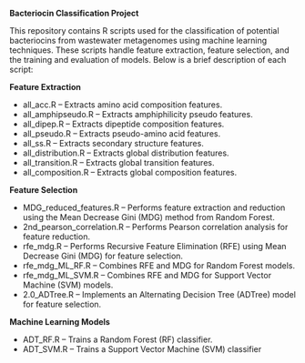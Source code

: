 **Bacteriocin Classification Project**

This repository contains R scripts used for the classification of potential bacteriocins from wastewater metagenomes using machine learning techniques. These scripts handle feature extraction, feature selection, and the training and evaluation of models. Below is a brief description of each script:



**Feature Extraction**

- all_acc.R – Extracts amino acid composition features.
- all_amphipseudo.R – Extracts amphiphilicity pseudo features.
- all_dipep.R – Extracts dipeptide composition features.
- all_pseudo.R – Extracts pseudo-amino acid features.
- all_ss.R – Extracts secondary structure features.
- all_distribution.R – Extracts global distribution features.
- all_transition.R – Extracts global transition features.
- all_composition.R – Extracts global composition features.

**Feature Selection**

- MDG_reduced_features.R – Performs feature extraction and reduction using the Mean Decrease Gini (MDG) method from Random Forest. 
- 2nd_pearson_correlation.R – Performs Pearson correlation analysis for feature reduction.
- rfe_mdg.R – Performs Recursive Feature Elimination (RFE) using Mean Decrease Gini (MDG) for feature selection.
- rfe_mdg_ML_RF.R – Combines RFE and MDG for Random Forest models.
- rfe_mdg_ML_SVM.R – Combines RFE and MDG for Support Vector Machine (SVM) models.
- 2.0_ADTree.R – Implements an Alternating Decision Tree (ADTree) model for feature selection. 

**Machine Learning Models**

- ADT_RF.R – Trains a Random Forest (RF) classifier.
- ADT_SVM.R – Trains a Support Vector Machine (SVM) classifier
